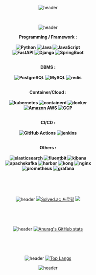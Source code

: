 <div align="center">

![header](https://capsule-render.vercel.app/api?type=waving&color=auto&height=200&section=header&text=DongGuk-Seo&fontSize=50&animation=twinkling)
<br><br><br>

![header](https://capsule-render.vercel.app/api?type=transparent&height=100&section=header&text=Skills&fontSize=30&color=black)
  
  <Strong> Programming / Framework : <br><br>
  <img alt="Python" src ="https://img.shields.io/badge/Python-3776AB.svg?&style=for-the-badge&logo=Python&logoColor=white"/>
  <img alt="Java" src ="https://img.shields.io/badge/Java-007396.svg?&style=for-the-badge&logo=Java&logoColor=brown"/>
  <img alt="JavaScript" src ="https://img.shields.io/badge/JavaScriipt-F7DF1E.svg?&style=for-the-badge&logo=JavaScript&logoColor=yellow"/><br>
  <img alt="FastAPI" src ="https://img.shields.io/badge/FastAPI-009688.svg?&style=for-the-badge&logo=FastAPI&logoColor=white"/>
  <img alt="Django" src ="https://img.shields.io/badge/Django-092E20.svg?&style=for-the-badge&logo=Django&logoColor=white"/>
  <img alt="SpringBoot" src ="https://img.shields.io/badge/SpringBoot-6DB33F.svg?&style=for-the-badge&logo=SpringBoot&logoColor=white"/>
  <br><br>
  
  DBMS : <br><br>
  <img alt="PostgreSQL" src ="https://img.shields.io/badge/PostgreSQL-4169E1.svg?&style=for-the-badge&logo=PostgreSQL&logoColor=white"/>
  <img alt="MySQL" src ="https://img.shields.io/badge/MySQL-4479A1.svg?&style=for-the-badge&logo=MySQL&logoColor=white"/>
  <img alt="redis" src ="https://img.shields.io/badge/redis-DC382D.svg?&style=for-the-badge&logo=redis&logoColor=white"/>
  <br><br>
  
  Container/Cloud : <br><br>
  <img alt="kubernetes" src ="https://img.shields.io/badge/kubernetes-326CE5.svg?&style=for-the-badge&logo=kubernetes&logoColor=white"/>
  <img alt="containerd" src ="https://img.shields.io/badge/containerd-575757.svg?&style=for-the-badge&logo=containerd&logoColor=white"/>
  <img alt="docker" src ="https://img.shields.io/badge/docker-2496ED.svg?&style=for-the-badge&logo=docker&logoColor=white"/> <br>
  <img alt="Amazon AWS" src ="https://img.shields.io/badge/Amazon AWS-232F3E.svg?&style=for-the-badge&logo=Amazon AWS&logoColor=white"/>
  <img alt="GCP" src ="https://img.shields.io/badge/GCP-4285F4.svg?&style=for-the-badge&logo=googlecloud&logoColor=white"/>
  <br><br>
  
  CI/CD : <br><br>
  <img alt="GitHub Actions" src ="https://img.shields.io/badge/GitHub Actions-2088FF.svg?&style=for-the-badge&logo=GitHub Actions&logoColor=white"/>
  <img alt="jenkins" src ="https://img.shields.io/badge/jenkins-D24939.svg?&style=for-the-badge&logo=jenkins&logoColor=white"/>
  <br><br>
  
  Others : <br><br>
  <img alt="elasticsearch" src ="https://img.shields.io/badge/elasticsearch-005571.svg?&style=for-the-badge&logo=elasticsearch&logoColor=white"/>
  <img alt="fluentbit" src ="https://img.shields.io/badge/fluentbit-49BDA5.svg?&style=for-the-badge&logo=fluentbit&logoColor=white"/> 
  <img alt="kibana" src ="https://img.shields.io/badge/kibana-005571.svg?&style=for-the-badge&logo=kibana&logoColor=white"/> <br>
  <img alt="apachekafka" src ="https://img.shields.io/badge/apachekafka-231F20.svg?&style=for-the-badge&logo=apachekafka&logoColor=white"/>
  <img alt="harbor" src ="https://img.shields.io/badge/harbor-60B932.svg?&style=for-the-badge&logo=harbor&logoColor=white"/>
  <img alt="kong" src ="https://img.shields.io/badge/kong-003459.svg?&style=for-the-badge&logo=kong&logoColor=white"/>
  <img alt="nginx" src ="https://img.shields.io/badge/nginx-009639.svg?&style=for-the-badge&logo=nginx&logoColor=white"/><br>
  <img alt="prometheus" src ="https://img.shields.io/badge/prometheus-E6522C.svg?&style=for-the-badge&logo=prometheus&logoColor=white"/>
  <img alt="grafana" src ="https://img.shields.io/badge/grafana-F46800.svg?&style=for-the-badge&logo=grafana&logoColor=white"/>
  </Strong>
  <br><br><br><br><br>
  
![header](https://capsule-render.vercel.app/api?type=transparent&height=200&section=header&text=Algorithm&fontSize=30&color=black)
[![Solved.ac
프로필](http://mazassumnida.wtf/api/v2/generate_badge?boj=failnxid)](https://solved.ac/failnxid) <img src="http://mazandi.herokuapp.com/api?handle=failnxid&theme=warm"/>

<br><br><br>

![header](https://capsule-render.vercel.app/api?type=transparent&height=200&section=header&text=Github&fontSize=30&color=black)
[![Anurag's GitHub stats](https://github-readme-stats.vercel.app/api?username=DongGuk-Seo&show_icons=true&theme=highcontrast)](https://github.com/DongGuk-Seo/github-readme-stats)

<br><br><br>

![header](https://capsule-render.vercel.app/api?type=transparent&height=200&section=header&text=Repos&fontSize=30&color=black)
[![Top Langs](https://github-readme-stats.vercel.app/api/top-langs/?username=DongGuk-Seo&layout=compact)](https://github.com/DongGuk-Seo/github-readme-stats)

![header](https://capsule-render.vercel.app/api?type=waving&color=auto&height=200&section=footer&animation=twinkling)
</div>
